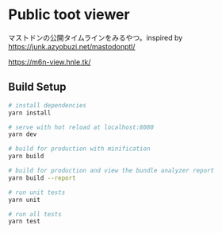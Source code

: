 # Public toot viewer

マストドンの公開タイムラインをみるやつ。inspired by https://junk.azyobuzi.net/mastodonptl/

https://m6n-view.hnle.tk/

## Build Setup

``` bash
# install dependencies
yarn install

# serve with hot reload at localhost:8080
yarn dev

# build for production with minification
yarn build

# build for production and view the bundle analyzer report
yarn build --report

# run unit tests
yarn unit

# run all tests
yarn test
```
